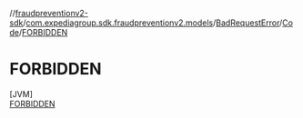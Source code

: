 //[fraudpreventionv2-sdk](../../../../../index.md)/[com.expediagroup.sdk.fraudpreventionv2.models](../../../index.md)/[BadRequestError](../../index.md)/[Code](../index.md)/[FORBIDDEN](index.md)

# FORBIDDEN

[JVM]\
[FORBIDDEN](index.md)
